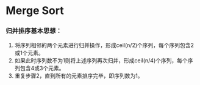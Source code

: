 # Merge Sort

### 归并排序基本思想：
1. 将序列相邻的两个元素进行归并操作，形成ceil(n/2)个序列，每个序列包含2或1个元素。
2. 如果此时序列数不为1则将上述序列再次归并，形成ceil(n/4)个序列，每个序列包含4或3个元素。
3. 重复步骤2，直到所有的元素排序完毕，即序列数为1。